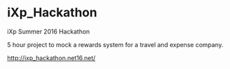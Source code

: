 # iXp_Hackathon
iXp Summer 2016 Hackathon

5 hour project to mock a rewards system for a travel and expense company.

http://ixp_hackathon.net16.net/
